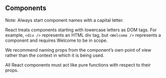 ## Components

Note: Always start component names with a capital letter.

React treats components starting with lowercase letters as DOM tags. For example, `<div />` represents an HTML div tag, but `<Welcome />` represents a component and requires Welcome to be in scope.

We recommend naming props from the component’s own point of view rather than the context in which it is being used.

All React components must act like pure functions with respect to their props.
